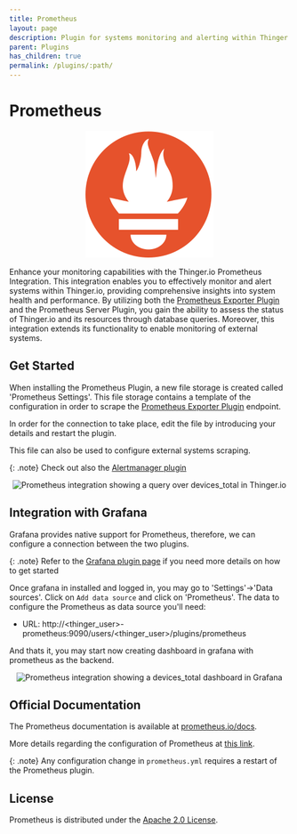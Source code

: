 ```yaml
---
title: Prometheus
layout: page
description: Plugin for systems monitoring and alerting within Thinger.io
parent: Plugins
has_children: true
permalink: /plugins/:path/
---
```


# Prometheus

<p align="center">
  <img alt="Prometheus logo" src="https://raw.githubusercontent.com/prometheus/prometheus/main/documentation/images/prometheus-logo.svg">
</p>

Enhance your monitoring capabilities with the Thinger.io Prometheus Integration. This integration enables you to effectively monitor and alert systems within Thinger.io, providing comprehensive insights into system health and performance.
By utilizing both the [Prometheus Exporter Plugin](https://marketplace.thinger.io/plugins/prometheus_exporter/) and the Prometheus Server Plugin, you gain the ability to assess the status of Thinger.io and its resources through database queries. Moreover, this integration extends its functionality to enable monitoring of external systems.

## Get Started

When installing the Prometheus Plugin, a new file storage is created called 'Prometheus Settings'. This file storage contains a template of the configuration in order to scrape the [Prometheus Exporter Plugin](https://marketplace.thinger.io/plugins/prometheus-exporter) endpoint.

In order for the connection to take place, edit the file by introducing your details and restart the plugin.

This file can also be used to configure external systems scraping.

{: .note}
Check out also the [Alertmanager plugin](https://marketplace.thinger.io/plugins/alertmanager)

<p align="center">
  <img src="https://marketplace.thinger.io/prometheus/assets/query.png" alt="Prometheus integration showing a query over devices_total in Thinger.io">
</p>

## Integration with Grafana

Grafana provides native support for Prometheus, therefore, we can configure a connection between the two plugins.

{: .note}
Refer to the [Grafana plugin page](https://marketplace.thinger.io/plugins/grafana) if you need more details on how to get started

Once grafana in installed and logged in, you may go to 'Settings'->'Data sources'. Click on `Add data source` and click on 'Prometheus'.
The data to configure the Prometheus as data source you'll need:
- URL: http://<thinger\_user>-prometheus:9090/users/<thinger\_user>/plugins/prometheus

And thats it, you may start now creating dashboard in grafana with prometheus as the backend.

<p align="center">
  <img src="https://marketplace.thinger.io/prometheus/assets/grafana-dashboard.png" alt="Prometheus integration showing a devices_total dashboard in Grafana">
</p>

## Official Documentation

The Prometheus documentation is available at [prometheus.io/docs](https://prometheus.io/docs/introduction/overview/).

More details regarding the configuration of Prometheus at [this link](https://prometheus.io/docs/prometheus/latest/configuration/configuration/).

{: .note}
Any configuration change in `prometheus.yml` requires a restart of the Prometheus plugin.

## License
Prometheus is distributed under the [Apache 2.0 License](https://prometheus.io/docs/introduction/faq/#what-license-is-prometheus-released-under).
